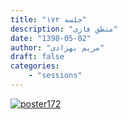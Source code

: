 ```yaml
---
title: "جلسه ۱۷۲"
description: "منطق فازی"
date: "1398-05-02"
author: "مریم بهزادی"
draft: false
categories:
    - "sessions"
---
```

[![poster172](../../img/posters/poster172.jpg)](../../img/poster172.jpg)